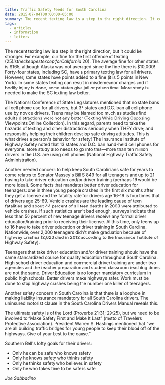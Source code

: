 ```yaml
---
title: Traffic Safety Needs for South Carolina
date: 2015-07-04T00:00:00-05:00
summary: The recent texting law is a step in the right direction. It could be stronger. For example, our fine for the first offence or texting is the cheapest except for California. The average fine for other states is...
tags:
  - articles
  - information
  - letters
---
```

The recent texting law is a step in the right direction, but it could be stronger. For example, our fine for the first offence of texting ($25) is the cheapest except for California ($20). The average fine for other states is $165, although Alaska was not averaged since the fine there is $10,000! Forty-four states, including SC, have a primary texting law for all drivers. However, some states have points added to a fine (it is 5 points in New York). In some states texting can result in misdemeanor charges and if bodily injury is done, some states give jail or prison time. More study is needed to make the SC texting law better.

The National Conference of State Legislatures mentioned that no state bans all cell phone use for all drivers, but 37 states and D.C. ban all cell phone use by novice drivers. Teens may be blamed too much as studies find adults distractions were not any better (Texting While Driving Opposing Viewpoints Online Collection). In this regard, parents need to take the hazards of texting and other distractions seriously when THEY drive; and responsibly helping their children develop safe driving attitudes. This is what drives a person's behavior for safety! The Insurance Institute of Highway Safety noted that 13 states and D.C. ban hand-held cell phones for everyone. More study also needs to go into this&mdash;more than ten million drivers in the U.S. are using cell phones (National Highway Traffic Safety Administration).

Another needed concern to help keep South Carolinians safe for years to come relates to Senator Massey's Bill S 849 for all teenagers and up to 21 having to take driver education and/or driver training (perhaps 19 would be more ideal). Some facts that mandates better driver education for teenagers: one in three young people crashes in the first six months after they get a license and the fatality rate for drivers age 16-19 is four times that of drivers age 25-69. Vehicle crashes are the leading cause of teen fatalities and about 44 percent of all teen deaths in 2003 were attributed to vehicle crashes. If such statistics aren't bad enough, surveys indicate that less than 50 percent of new teenage drivers receive any formal driver education/training prior to receiving their license. At this time, only teens up to 16 have to take driver education or driver training in South Carolina. Nationwide, over 2,000 teenagers didn't make graduation because of highway crashes (2,823 died in 2012 according to the Insurance Institute of Highway Safety).

Teenagers that take driver education and/or driver training should have the same standardized course for quality education throughout South Carolina. High school driver education and commercial driver training are under two agencies and the teacher preparation and student classroom teaching times are not the same. Driver Education is no longer mandatory curriculum in public high schools. Better drivers make highways safer. Work must be done to stop highway crashes being the number one killer of teenagers.

Another safety concern in South Carolina is that there is a loophole in making liability insurance mandatory for all South Carolina drivers. The uninsured motorist clause in the South Carolina Drivers Manual reveals this.

The ultimate safety is of the Lord (Proverbs 21:31; 29:25), but we need to be involved to &ldquo;Make Safety First and Make It Last&rdquo; (motto of Travelers Protective Association). President Warren S. Hastings mentioned that &ldquo;we are all building traffic bridges for young people to keep their blood off of the highways. Give of your best to the cause.&rdquo;

Southern Bell's lofty goals for their drivers:

* Only he can be safe who knows safety
* Only he knows safety who thinks safety
* Only he thinks safety who believes in safety
* Only he who takes time to be safe is safe

*Joe Sabbadino*
